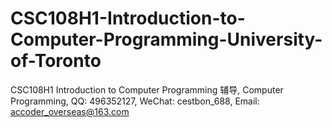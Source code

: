 # CSC108H1-Introduction-to-Computer-Programming-University-of-Toronto
CSC108H1 Introduction to Computer Programming 辅导, Computer Programming, QQ: 496352127, WeChat: cestbon_688, Email: accoder_overseas@163.com
